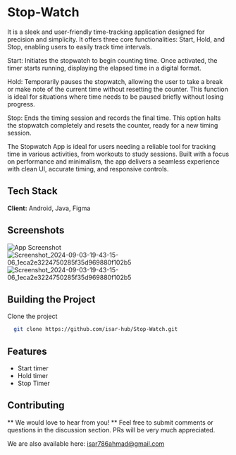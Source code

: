 
# Stop-Watch

It is a sleek and user-friendly time-tracking application designed for precision and simplicity. It offers three core functionalities: Start, Hold, and Stop, enabling users to easily track time intervals.

Start: Initiates the stopwatch to begin counting time. Once activated, the timer starts running, displaying the elapsed time in a digital format.

Hold: Temporarily pauses the stopwatch, allowing the user to take a break or make note of the current time without resetting the counter. This function is ideal for situations where time needs to be paused briefly without losing progress.

Stop: Ends the timing session and records the final time. This option halts the stopwatch completely and resets the counter, ready for a new timing session.

The Stopwatch App is ideal for users needing a reliable tool for tracking time in various activities, from workouts to study sessions. Built with a focus on performance and minimalism, the app delivers a seamless experience with clean UI, accurate timing, and responsive controls.


## Tech Stack

**Client:** Android, Java, Figma



## Screenshots

![App Screenshot]()![Screenshot_2024-09-03-19-43-15-06_1eca2e3224750285f35d969880f102b5](https://github.com/user-attachments/assets/d83ed810-7592-4558-ad57-7fcda950109f)
![Screenshot_2024-09-03-19-43-15-06_1eca2e3224750285f35d969880f102b5](https://github.com/user-attachments/assets/6773ea9c-7422-4f2f-a27d-8d5bb7ffc592)



## Building the Project

Clone the project

```bash
  git clone https://github.com/isar-hub/Stop-Watch.git
```




## Features

- Start timer
- Hold timer
- Stop Timer



## Contributing

** We would love to hear from you! ** Feel free to submit comments or questions in the discussion section. PRs will be very much appreciated.

We are also available here: isar786ahmad@gmail.com

